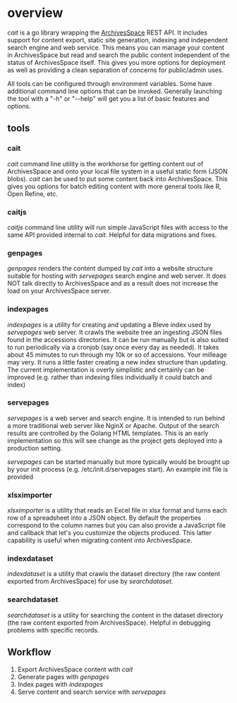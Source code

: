 
# overview

_cait_ is a go library wrapping the [ArchivesSpace](http://archivesspace.org) REST API.  It includes support for content export, static site generation, indexing and independent search engine and web service.  This means you can manage your content in ArchivesSpace but read and search the public content independent of the status of ArchivesSpace itself.  This gives you more options for deployment as well as providing a clean separation of concerns for public/admin uses.

All tools can be configured through environment variables. Some have additional command line options that can be invoked.  Generally launching the tool with a "-h" or "--help" will get you a list of basic features and options.

## tools

### cait

_cait_ command line utility is the workhorse for getting content out of ArchivesSpace and onto your local file system in a useful static form (JSON blobs).  _cait_ can be used to put some content back into ArchivesSpace. This gives you options for batch editing content with more general tools like R, Open Refine, etc.

### caitjs

_caitjs_ command line utility will run simple JavaScript files with access to the same API provided internal to _cait_. Helpful for data migrations and fixes.

### genpages

_genpages_ renders the content dumped by _cait_ into a website structure suitable for hosting with _servepages_ search engine and web server.  It does NOT talk directly to ArchivesSpace and as a result does not increase the load on your ArchivesSpace server.

### indexpages

_indexpages_ is a utility for creating and updating a Bleve index used by _servepages_ web server.  It crawls the website tree an ingesting JSON files found in the accessions directories. It can be run manually but is also suited to run periodically via a cronjob (say once every day as needed).   It takes about 45 mimutes to run through my 10k or so of accessions. Your milleage may very. It runs a little faster creating a new index structure than updating.  The current implementation is overly simplistic and certainly can be improved (e.g. rather than indexing files individually it could batch and index)

### servepages

_servepages_ is a web server and search engine. It is intended to run behind a more traditional web server like NginX or Apache.  Output of the search results are controlled by the Golang HTML templates.  This is an early implementation so this will see change as the project gets deployed into a production setting.

_servepages_ can be started manually but more typically would be brought up by your init process (e.g. /etc/init.d/servepages start). An example init file is provided

### xlsximporter

_xlsximporter_ is a utility that reads an Excel file in xlsx format and turns each row of a spreadsheet into a JSON object. By default the properties correspond to the column names but you can also provide a JavaScript file and callback that let's you customize the objects produced. This latter capability is useful when migrating content into ArchivesSpace.

### indexdataset

_indexdataset_ is a utility that crawls the dataset directory (the raw content exported from ArchivesSpace) for use by _searchdataset_.

### searchdataset

_searchdataset_ is a utility for searching the content in the dataset directory (the raw content exported from ArchivesSpace).  Helpful in debugging problems with specific records.


## Workflow

1. Export ArchivesSpace content with _cait_
2. Generate pages with _genpages_
3. Index pages with _indexpages_
4. Serve content and search service with _servepages_

